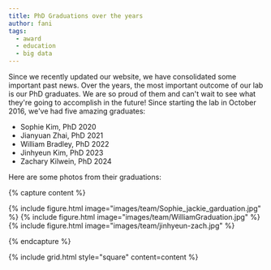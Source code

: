 ```yaml
---
title: PhD Graduations over the years
author: fani
tags:
  - award
  - education
  - big data
---
```


Since we recently updated our website, we have consolidated some important past news. Over the years, the most important outcome of our lab is our PhD graduates. We are so proud of them and can't wait to see what they're going to accomplish in the future! Since starting the lab in October 2016, we've had five amazing graduates: <br>
- Sophie Kim, PhD 2020 
- Jianyuan Zhai, PhD 2021 
- William Bradley, PhD 2022
- Jinhyeun Kim, PhD 2023
- Zachary Kilwein, PhD 2024

Here are some photos from their graduations:

{% capture content %}

{% include figure.html image="images/team/Sophie_jackie_garduation.jpg" %}
{% include figure.html image="images/team/WilliamGraduation.jpg" %}
{% include figure.html image="images/team/jinhyeun-zach.jpg" %}

{% endcapture %}

{% include grid.html style="square" content=content %}





  
